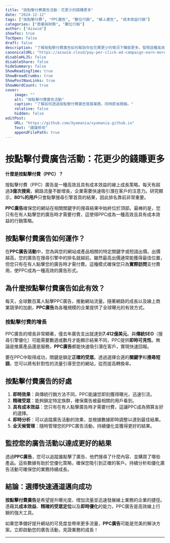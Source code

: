 ```yaml
---
title: "按點擊付費廣告活動：花更少的錢賺更多"
date: "2024-12-12"
tags: ["按點擊付費", "PPC廣告", "數位行銷", "線上廣告", "成本效益行銷"]
categories: ["商業與財務", "數位行銷"]
author: ["Aixwim"]
showToc: true
TocOpen: false
draft: false
description: "了解按點擊付費廣告如何幫助你在花費更少的情況下賺取更多。發現這種高效的廣告策略如何提升你的線上可見度並增加網站流量。"
canonicalURL: "https://aixwim.cloud/pay-per-click-ad-campaign-earn-more"
disableHLJS: false
disableShare: false
hideSummary: false
ShowReadingTime: true
ShowBreadCrumbs: true
ShowPostNavLinks: true
ShowWordCount: true
cover:
    image: ""
    alt: "按點擊付費廣告活動"
    caption: "了解如何透過按點擊付費廣告發展業務，同時節省開銷。"
    relative: false
    hidden: false
editPost:
    URL: "https://github.com/Xyomania/xyomania.github.io"
    Text: "建議修改"
    appendFilePath: true
---
```


# 按點擊付費廣告活動：花更少的錢賺更多

**什麼是按點擊付費（PPC）？**

按點擊付費（PPC）廣告是一種高效且具有成本效益的線上成長策略。每天有超過**3億次搜索**，網路流量不斷增長，企業需要快速吸引潛在客戶的注意力。研究顯示，**80%的用戶**只會點擊搜尋引擎首頁的結果，因此排名靠前非常重要。

**PPC廣告**確保您的網站在相關關鍵字的搜尋結果中始終位於頂部。最棒的是，您只有在有人點擊您的廣告時才需要付費，這使得PPC成為一種高效且具有成本效益的行銷策略。

## 按點擊付費廣告如何運作？

在**PPC廣告活動**中，您為與您的網站或產品相關的特定關鍵字或短語出價。出價越高，您的廣告在搜尋引擎中的排名就越前。雖然最高出價通常能獲得最佳位置，但您只有在有人點擊您的廣告時才需付費。這種模式確保您只為**實際訪問**支付費用，使PPC成為一種高效的廣告形式。

## 為什麼按點擊付費廣告如此有效？

每天，全球數百萬人點擊PPC廣告，推動網站流量。隨著網路的成長以及線上商業競爭的加劇，**PPC廣告**為各種規模的企業提供了全球曝光的有效方式。

### 按點擊付費的增長

PPC廣告的增長非常顯著，僅去年廣告支出就達到**7.412億美元**。與**傳統SEO**（搜尋引擎優化）可能需要數週或數月才能顯示結果不同，PPC提供**即時可見性**。無論是推廣產品還是服務，**PPC廣告**都能快速吸引潛在客戶，實現快速回報。

要在PPC中取得成功，關鍵是鎖定**正確的受眾**。透過選擇合適的**關鍵字**和**搜尋短語**，您可以將有針對性的流量引導至您的網站，從而提高轉換率。

## 按點擊付費廣告的好處

1. **即時效果**：與傳統行銷方法不同，PPC能讓您即刻獲得曝光，迅速引流。
2. **精確受眾**：能夠鎖定特定族群，確保廣告被最相關的用戶看到。
3. **具有成本效益**：您只有在有人點擊廣告時才需要付費，這讓PPC成為預算友好的選擇。
4. **即時分析**：可以追蹤廣告活動的效果，並根據數據即時調整以達到最佳結果。
5. **全天候管理**：隨時管理您的PPC廣告活動，持續優化並獲得更好的結果。

## 監控您的廣告活動以達成更好的結果

透過**PPC廣告**，您可以追蹤誰點擊了廣告、他們搜尋了什麼內容、並購買了哪些產品。這些數據有助於您優化策略，確保您吸引到正確的客戶。持續分析和優化廣告活動可確保您的業務持續成長。

## 結論：選擇快速通道邁向成功

**按點擊付費廣告**是希望提升曝光度、增加流量並迅速發展線上業務的企業的捷徑。憑藉其**成本效益**、**精確的受眾定位**以及**即時優化**的能力，PPC廣告是高效線上行銷的強大工具。

如果您準備好提升網站的可見度並帶來更多流量，**PPC廣告**可能是完美的解決方案。立即啟動您的廣告活動，見證業務的成長！

---
